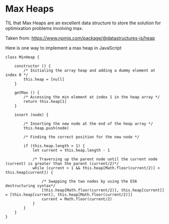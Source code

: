 # Max Heaps

TIL that Max Heaps are an excellent data structure to store the solution for optimixation problems involving max.

Taken from: https://www.npmjs.com/package/@datastructures-js/heap

Here is one way to implement a max heap in JavaScript

```
class MinHeap {

    constructor () {
        /* Initialing the array heap and adding a dummy element at index 0 */
        this.heap = [null]
    }

    getMax () {
        /* Accessing the min element at index 1 in the heap array */
        return this.heap[1]
    }
    
    insert (node) {

        /* Inserting the new node at the end of the heap array */
        this.heap.push(node)

        /* Finding the correct position for the new node */

        if (this.heap.length > 1) {
            let current = this.heap.length - 1

            /* Traversing up the parent node until the current node (current) is greater than the parent (current/2)*/
            while (current > 1 && this.heap[Math.floor(current/2)] < this.heap[current]) {

                /* Swapping the two nodes by using the ES6 destructuring syntax*/
                [this.heap[Math.floor(current/2)], this.heap[current]] = [this.heap[current], this.heap[Math.floor(current/2)]]
                current = Math.floor(current/2)
            }
        }
    }
}
```

